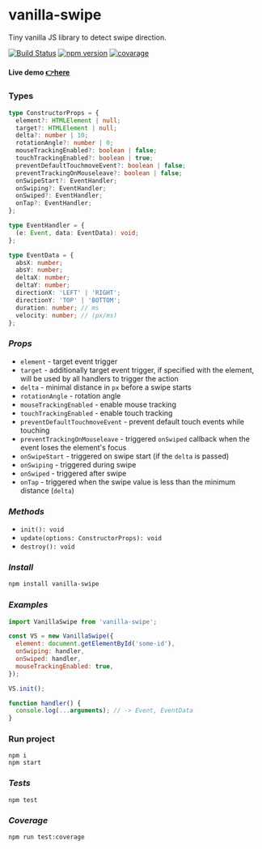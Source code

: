 # vanilla-swipe

Tiny vanilla JS library to detect swipe direction.

[![Build Status](https://travis-ci.com/maxmarinich/vanilla-swipe.svg?branch=master)](https://travis-ci.com/maxmarinich/vanilla-swipe)
[![npm version](https://badge.fury.io/js/vanilla-swipe.svg)](https://img.shields.io/badge/coverage-100%25-brightgreen)
[![covarage](https://img.shields.io/badge/coverage-100%25-brightgreen)](https://img.shields.io/badge/coverage-100%25-brightgreen)

#### Live demo [👉here](https://maxmarinich.github.io/vanilla-swipe/static)

### Types

```typescript
type ConstructorProps = {
  element?: HTMLElement | null;
  target?: HTMLElement | null;
  delta?: number | 10;
  rotationAngle?: number | 0;
  mouseTrackingEnabled?: boolean | false;
  touchTrackingEnabled?: boolean | true;
  preventDefaultTouchmoveEvent?: boolean | false;
  preventTrackingOnMouseleave?: boolean | false;
  onSwipeStart?: EventHandler;
  onSwiping?: EventHandler;
  onSwiped?: EventHandler;
  onTap?: EventHandler;
};

type EventHandler = {
  (e: Event, data: EventData): void;
};

type EventData = {
  absX: number;
  absY: number;
  deltaX: number;
  deltaY: number;
  directionX: 'LEFT' | 'RIGHT';
  directionY: 'TOP' | 'BOTTOM';
  duration: number; // ms
  velocity: number; // (px/ms)
};

```
### _Props_

- `element` - target event trigger
- `target` - additionally target event trigger, if specified  with the element, will be used by all handlers to trigger the action
- `delta` - minimal distance in `px` before a swipe starts
- `rotationAngle` - rotation angle
- `mouseTrackingEnabled` - enable mouse tracking
- `touchTrackingEnabled` - enable touch tracking
- `preventDefaultTouchmoveEvent` - prevent default touch events while touching
- `preventTrackingOnMouseleave` - triggered `onSwiped` callback when the event loses the element's focus
- `onSwipeStart` - triggered on swipe start (if the `delta` is passed)
- `onSwiping` - triggered during swipe
- `onSwiped` - triggered after swipe
- `onTap` - triggered when the swipe value is less than the minimum distance (`delta`)

### _Methods_

- `init(): void`
- `update(options: ConstructorProps): void`
- `destroy(): void`

### _Install_

```bash
npm install vanilla-swipe
```

### _Examples_

```js
import VanillaSwipe from 'vanilla-swipe';

const VS = new VanillaSwipe({
  element: document.getElementById('some-id'),
  onSwiping: handler,
  onSwiped: handler,
  mouseTrackingEnabled: true,
});

VS.init();

function handler() {
  console.log(...arguments); // -> Event, EventData
}
```

### Run project
```$xslt
npm i
npm start
```

### _Tests_

```
npm test
```

### _Coverage_

```
npm run test:coverage
```
